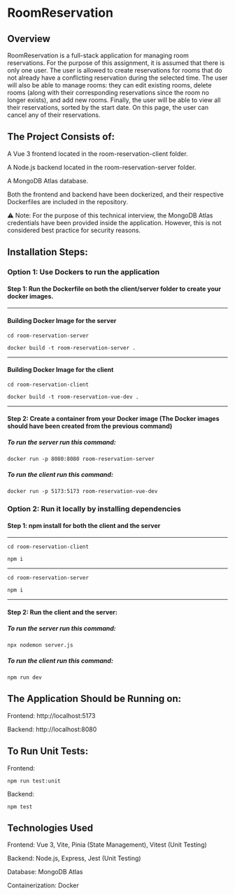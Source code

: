 # RoomReservation
## Overview
RoomReservation is a full-stack application for managing room reservations. For the purpose of this assignment, it is assumed that there is only one user. The user is allowed to create reservations for rooms that do not already have a conflicting reservation during the selected time. The user will also be able to manage rooms: they can edit existing rooms, delete rooms (along with their corresponding reservations since the room no longer exists), and add new rooms. Finally, the user will be able to view all their reservations, sorted by the start date. On this page, the user can cancel any of their reservations.


## The Project Consists of:

A Vue 3 frontend located in the room-reservation-client folder.

A Node.js backend located in the room-reservation-server folder.

A MongoDB Atlas database.

Both the frontend and backend have been dockerized, and their respective Dockerfiles are included in the repository.

⚠️ Note: For the purpose of this technical interview, the MongoDB Atlas credentials have been provided inside the application. However, this is not considered best practice for security reasons.

## Installation Steps:
### Option 1: Use Dockers to run the application
#### Step 1: Run the Dockerfile on both the client/server folder to create your docker images.
- - - - - - - - - - - - - - - - - - - - - - - - - - - - - - - - - - - - - - - - - - - - - - - - - - - - - - - -

#### Building Docker Image for the server

```console
cd room-reservation-server
```
```console
docker build -t room-reservation-server . 
```
- - - - - - - - - - - - - - - - - - - - - - - - - - - - - - - - - - - - - - - - - - - - - - - - - - - - - - - -

#### Building Docker Image for the client

```console
cd room-reservation-client
```
```console
docker build -t room-reservation-vue-dev .
```

- - - - - - - - - - - - - - - - - - - - - - - - - - - - - - - - - - - - - - - - - - - - - - - - - - - - - - - -

#### Step 2: Create a container from your Docker image (The Docker images should have been created from the previous command)

##### To run the server run this command: 

```console
docker run -p 8080:8080 room-reservation-server
```

##### To run the client run this command: 

```console
docker run -p 5173:5173 room-reservation-vue-dev
```


### Option 2: Run it locally by installing dependencies

#### Step 1: npm install for both the client and the server
- - - - - - - - - - - - - - - - - - - - - - - - - - - - - - - - - - - - - - - - - - - - - - - - - - - - - - - -

```console
cd room-reservation-client
```

```console
npm i
```

- - - - - - - - - - - - - - - - - - - - - - - - - - - - - - - - - - - - - - - - - - - - - - - - - - - - - - - -

```console
cd room-reservation-server
```

```console
npm i
```
- - - - - - - - - - - - - - - - - - - - - - - - - - - - - - - - - - - - - - - - - - - - - - - - - - - - - - - -

#### Step 2: Run the client and the server:

##### To run the server run this command: 
```console
npx nodemon server.js
```

##### To run the client run this command: 
```console
npm run dev
```

## The Application Should be Running on:
Frontend: http://localhost:5173

Backend: http://localhost:8080


## To Run Unit Tests:

Frontend:

```console
npm run test:unit
```

Backend: 

```console
npm test
```

## Technologies Used
Frontend: Vue 3, Vite, Pinia (State Management), Vitest (Unit Testing)

Backend: Node.js, Express, Jest (Unit Testing) 

Database: MongoDB Atlas

Containerization: Docker
